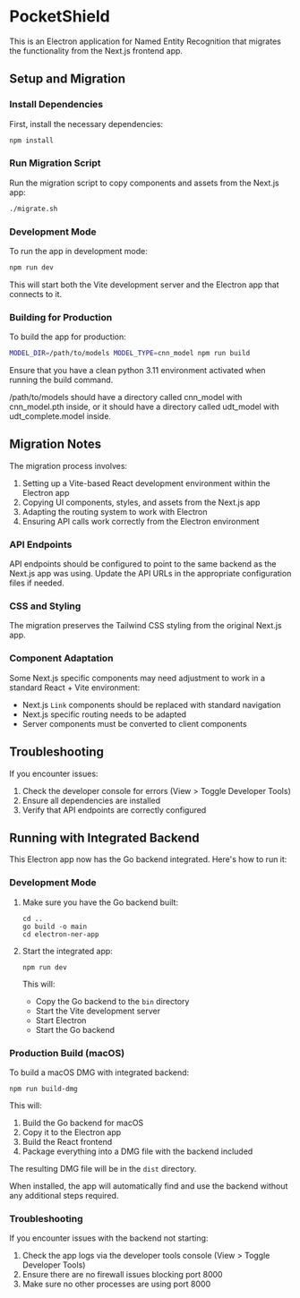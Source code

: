 # PocketShield

This is an Electron application for Named Entity Recognition that migrates the functionality from the Next.js frontend app.

## Setup and Migration

### Install Dependencies

First, install the necessary dependencies:

```bash
npm install
```

### Run Migration Script

Run the migration script to copy components and assets from the Next.js app:

```bash
./migrate.sh
```

### Development Mode

To run the app in development mode:

```bash
npm run dev
```

This will start both the Vite development server and the Electron app that connects to it.

### Building for Production

To build the app for production:

```bash
MODEL_DIR=/path/to/models MODEL_TYPE=cnn_model npm run build
```

Ensure that you have a clean python 3.11 environment activated when running the build command. 

/path/to/models should have a directory called cnn_model with cnn_model.pth inside, or it should have a directory called udt_model with udt_complete.model inside.

## Migration Notes

The migration process involves:

1. Setting up a Vite-based React development environment within the Electron app
2. Copying UI components, styles, and assets from the Next.js app
3. Adapting the routing system to work with Electron
4. Ensuring API calls work correctly from the Electron environment

### API Endpoints

API endpoints should be configured to point to the same backend as the Next.js app was using. Update the API URLs in the appropriate configuration files if needed.

### CSS and Styling

The migration preserves the Tailwind CSS styling from the original Next.js app.

### Component Adaptation

Some Next.js specific components may need adjustment to work in a standard React + Vite environment:

- Next.js `Link` components should be replaced with standard navigation
- Next.js specific routing needs to be adapted
- Server components must be converted to client components

## Troubleshooting

If you encounter issues:

1. Check the developer console for errors (View > Toggle Developer Tools)
2. Ensure all dependencies are installed
3. Verify that API endpoints are correctly configured 

## Running with Integrated Backend

This Electron app now has the Go backend integrated. Here's how to run it:

### Development Mode

1. Make sure you have the Go backend built:
   ```
   cd ..
   go build -o main
   cd electron-ner-app
   ```

2. Start the integrated app:
   ```
   npm run dev
   ```
   This will:
   - Copy the Go backend to the `bin` directory
   - Start the Vite development server
   - Start Electron
   - Start the Go backend

### Production Build (macOS)

To build a macOS DMG with integrated backend:

```
npm run build-dmg
```

This will:
1. Build the Go backend for macOS
2. Copy it to the Electron app
3. Build the React frontend
4. Package everything into a DMG file with the backend included

The resulting DMG file will be in the `dist` directory. 

When installed, the app will automatically find and use the backend without any additional steps required.

### Troubleshooting

If you encounter issues with the backend not starting:

1. Check the app logs via the developer tools console (View > Toggle Developer Tools)
2. Ensure there are no firewall issues blocking port 8000
3. Make sure no other processes are using port 8000 